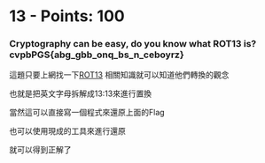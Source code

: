  # 13 - Points: 100
 
 ### Cryptography can be easy, do you know what ROT13 is? cvpbPGS{abg_gbb_onq_bs_n_ceboyrz}

這題只要上網找一下[ROT13](https://zh.wikipedia.org/wiki/ROT13) 相關知識就可以知道他們轉換的觀念

也就是把英文字母拆解成13:13來進行置換

當然這可以直接寫一個程式來還原上面的Flag

也可以使用現成的工具來進行還原

就可以得到正解了
